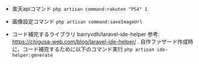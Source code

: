 - 楽天apiコマンド
`php artisan command:rakuten "PS4" 1`

- 画像設定コマンド
`php artisan command:saveImageUrl`


<!-- php artisan command:rakuten "PS4" 10 -->

<!-- php artisan command:rakuten "PS5" 8 -->

<!-- php artisan command:rakuten "Switch" 15 -->

- コード補完するライブラリ
barryvdh/laravel-ide-helper
参考: https://chigusa-web.com/blog/laravel-ide-helper/ . 
自作ファザード作成時に、コード補完するために以下のコマンド実行 
`php artisan ide-helper:generate`
